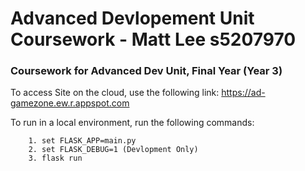 # Advanced Devlopement Unit Coursework - Matt Lee s5207970

### Coursework for Advanced Dev Unit, Final Year (Year 3)

To access Site on the cloud, use the following link: 
                  https://ad-gamezone.ew.r.appspot.com
                  
To run in a local environment, run the following commands:
      
        1. set FLASK_APP=main.py
        2. set FLASK_DEBUG=1 (Devlopment Only)
        3. flask run
